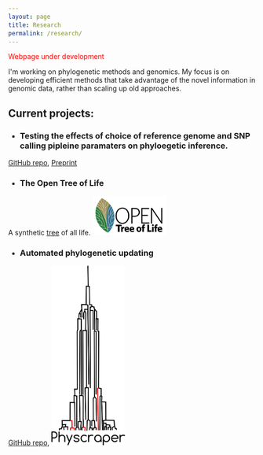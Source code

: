 ```yaml
---
layout: page
title: Research
permalink: /research/
---
```


<span style="color:red;">Webpage under development</span>

I'm working on phylogenetic methods and genomics.
My focus is on developing efficient methods that take advantage 
of the novel information in genomic data, rather than scaling up old approaches.

## Current projects:

* ### Testing the effects of choice of reference genome and SNP calling pipleine paramaters on phyloegetic inference.
<a href="https://github.com/snacktavish/TreeToReads">GitHub repo</a>,
<a href="http://biorxiv.org/content/biorxiv/early/2016/01/22/037655.full.pdf">Preprint</a>

* ### The Open Tree of Life
A synthetic
<a href="tree.opentreeoflife.org"> tree</a>
 of all life.
<img src="/assets/OpenTree-final.png" alt="Drawing" style="width: 150px;"/>


* ### Automated phylogenetic updating
<a href="https://github.com/snacktavish/Physcraper">GitHub repo</a>,
<img src="/assets/physcraper.png" alt="Drawing" style="width: 150px;"/>


